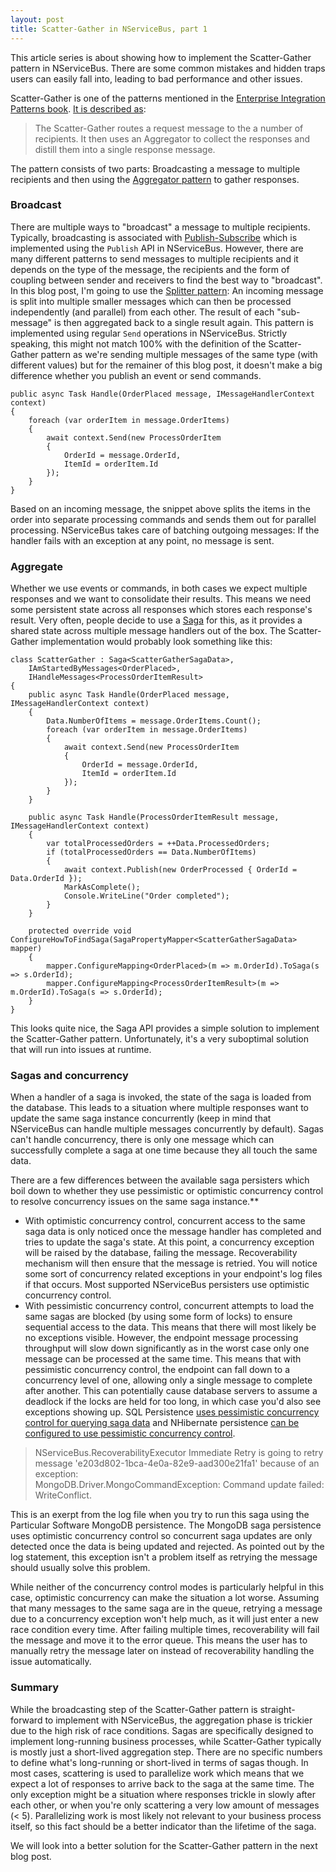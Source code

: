 ```yaml
---
layout: post
title: Scatter-Gather in NServiceBus, part 1
---
```


This article series is about showing how to implement the Scatter-Gather pattern in NServiceBus. There are some common mistakes and hidden traps users can easily fall into, leading to bad performance and other issues.

Scatter-Gather is one of the patterns mentioned in the [Enterprise Integration Patterns book](https://www.amazon.com/Enterprise-Integration-Patterns-Designing-Deploying/dp/0321200683). [It is described as](https://www.enterpriseintegrationpatterns.com/patterns/messaging/BroadcastAggregate.html):

> The Scatter-Gather routes a request message to the a number of recipients. It then uses an Aggregator to collect the responses and distill them into a single response message.

The pattern consists of two parts: Broadcasting a message to multiple recipients and then using the [Aggregator pattern](https://www.enterpriseintegrationpatterns.com/patterns/messaging/Aggregator.html) to gather responses.


### Broadcast

There are multiple ways to "broadcast" a message to multiple recipients. Typically, broadcasting is associated with [Publish-Subscribe](https://www.enterpriseintegrationpatterns.com/patterns/messaging/PublishSubscribeChannel.html) which is implemented using the `Publish` API in NServiceBus. However, there are many different patterns to send messages to multiple recipients and it depends on the type of the message, the recipients and the form of coupling between sender and receivers to find the best way to "broadcast".
In this blog post, I'm going to use the [Splitter pattern](https://www.enterpriseintegrationpatterns.com/patterns/messaging/Sequencer.html): An incoming message is split into multiple smaller messages which can then be processed independently (and parallel) from each other. The result of each "sub-message" is then aggregated back to a single result again. This pattern is implemented using regular `Send` operations in NServiceBus. Strictly speaking, this might not match 100% with the definition of the Scatter-Gather pattern as we're sending multiple messages of the same type (with different values) but for the remainer of this blog post, it doesn't make a big difference whether you publish an event or send commands.

```
public async Task Handle(OrderPlaced message, IMessageHandlerContext context)
{
    foreach (var orderItem in message.OrderItems)
    {
        await context.Send(new ProcessOrderItem
        {
            OrderId = message.OrderId,
            ItemId = orderItem.Id
        });
    }
}
```

Based on an incoming message, the snippet above splits the items in the order into separate processing commands and sends them out for parallel processing. NServiceBus takes care of batching outgoing messages: If the handler fails with an exception at any point, no message is sent.

### Aggregate

Whether we use events or commands, in both cases we expect multiple responses and we want to consolidate their results. This means we need some persistent state across all responses which stores each response's result. Very often, people decide to use a [Saga](https://docs.particular.net/nservicebus/sagas) for this, as it provides a shared state across multiple message handlers out of the box. The Scatter-Gather implementation would probably look something like this:

```
class ScatterGather : Saga<ScatterGatherSagaData>,
    IAmStartedByMessages<OrderPlaced>,
    IHandleMessages<ProcessOrderItemResult>
{
    public async Task Handle(OrderPlaced message, IMessageHandlerContext context)
    {
        Data.NumberOfItems = message.OrderItems.Count();
        foreach (var orderItem in message.OrderItems)
        {
            await context.Send(new ProcessOrderItem
            {
                OrderId = message.OrderId,
                ItemId = orderItem.Id
            });
        }
    }

    public async Task Handle(ProcessOrderItemResult message, IMessageHandlerContext context)
    {
        var totalProcessedOrders = ++Data.ProcessedOrders;
        if (totalProcessedOrders == Data.NumberOfItems)
        {
            await context.Publish(new OrderProcessed { OrderId = Data.OrderId });
            MarkAsComplete();
            Console.WriteLine("Order completed");
        }
    }
    
    protected override void ConfigureHowToFindSaga(SagaPropertyMapper<ScatterGatherSagaData> mapper)
    {
        mapper.ConfigureMapping<OrderPlaced>(m => m.OrderId).ToSaga(s => s.OrderId);
        mapper.ConfigureMapping<ProcessOrderItemResult>(m => m.OrderId).ToSaga(s => s.OrderId);
    }
}
```

This looks quite nice, the Saga API provides a simple solution to implement the Scatter-Gather pattern. Unfortunately, it's a very suboptimal solution that will run into issues at runtime. 

### Sagas and concurrency

When a handler of a saga is invoked, the state of the saga is loaded from the database. This leads to a situation where multiple responses want to update the same saga instance concurrently (keep in mind that NServiceBus can handle multiple messages concurrently by default). Sagas can't handle concurrency, there is only one message which can successfully complete a saga at one time because they all touch the same data.

There are a few differences between the available saga persisters which boil down to whether they use pessimistic or optimistic concurrency control to resolve concurrency issues on the same saga instance.**
* With optimistic concurrency control, concurrent access to the same saga data is only noticed once the message handler has completed and tries to update the saga's state. At this point, a concurrency exception will be raised by the database, failing the message. Recoverability mechanism will then ensure that the message is retried. You will notice some sort of concurrency related exceptions in your endpoint's log files if that occurs. Most supported NServiceBus persisters use optimistic concurrency control.
* With pessimistic concurrency control, concurrent attempts to load the same sagas are blocked (by using some form of locks) to ensure sequential access to the data. This means that there will most likely be no exceptions visible. However, the endpoint message processing throughput will slow down significantly as in the worst case only one message can be processed at the same time. This means that with pessimistic concurrency control, the endpoint can fall down to a concurrency level of one, allowing only a single message to complete after another. This can potentially cause database servers to assume a deadlock if the locks are held for too long, in which case you'd also see exceptions showing up. SQL Persistence [uses pessimistic concurrency control for querying saga data](https://docs.particular.net/persistence/sql/saga-concurrency#concurrent-access-to-existing-saga-instances) and NHibernate persistence [can be configured to use pessimistic concurrency control](https://docs.particular.net/persistence/nhibernate/saga-concurrency#adjusting-the-locking-strategy).

> NServiceBus.RecoverabilityExecutor Immediate Retry is going to retry message 'e203d802-1bca-4e0a-82e9-aad300e21fa1' because of an exception:  
>    MongoDB.Driver.MongoCommandException: Command update failed: WriteConflict.

This is an exerpt from the log file when you try to run this saga using the Particular Software MongoDB persistence. The MongoDB saga persistence uses optimistic concurrency control so concurrent saga updates are only detected once the data is being updated and rejected. As pointed out by the log statement, this exception isn't a problem itself as retrying the message should usually solve this problem.

While neither of the concurrency control modes is particularly helpful in this case, optimistic concurrency can make the situation a lot worse. Assuming that many messages to the same saga are in the queue, retrying a message due to a concurrency exception won't help much, as it will just enter a new race condition every time. After failing multiple times, recoverability will fail the message and move it to the error queue. This means the user has to manually retry the message later on instead of recoverability handling the issue automatically.

### Summary

While the broadcasting step of the Scatter-Gather pattern is straight-forward to implement with NServiceBus, the aggregation phase is trickier due to the high risk of race conditions. Sagas are specifically designed to implement long-running business processes, while Scatter-Gather typically is mostly just a short-lived aggregation step. There are no specific numbers to define what's long-running or short-lived in terms of sagas though. In most cases, scattering is used to parallelize work which means that we expect a lot of responses to arrive back to the saga at the same time. The only exception might be a situation where responses trickle in slowly after each other, or when you're only scattering a very low amount of messages (< 5).
Parallelizing work is most likely not relevant to your business process itself, so this fact should be a better indicator than the lifetime of the saga. 

We will look into a better solution for the Scatter-Gather pattern in the next blog post.
